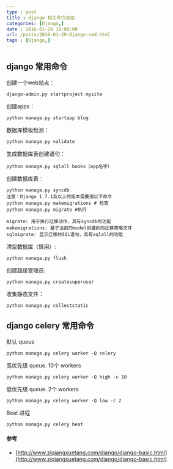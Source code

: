 ```yaml
---
type : post
title : django 相关命令总结
categories: [Django,] 
date : 2016-01-29 18:00:00
url: /posts/2016-01-29-Django-cmd.html 
tags : [Django,]
---
```




## django 常用命令 

创建一个web站点：

    django-admin.py startproject mysite

创建apps：

    python manage.py startapp blog
    
数据库模板检测：

    python manage.py validate

生成数据库表创建语句：

    python manage.py sqlall books（app名字）
    
创建数据库表：

    python manage.py syncdb
    注意：Django 1.7.1及以上的版本需要用以下命令
    python manage.py makemigrations # 检查
    python manage.py migrate #执行
    
    migrate: 用于执行迁移动作，具有syncdb的功能
    makemigrations: 基于当前的model创建新的迁移策略文件
    sqlmigrate: 显示迁移的SQL语句，具有sqlall的功能

清空数据库（慎用）:

    python manage.py flush
    
创建超级管理员:

    python manage.py createsuperuser

收集静态文件：

    python manage.py collectstatic

## django celery 常用命令

默认 queue

    python manage.py celery worker -Q celery

高优先级 queue. 10个 workers

    python manage.py celery worker -Q high -c 10

低优先级 queue. 2个 workers
    
    python manage.py celery worker -Q low -c 2

Beat 进程

    python manage.py celery beat



#### 参考

* [http://www.ziqiangxuetang.com/django/django-basic.html](http://www.ziqiangxuetang.com/django/django-basic.html)